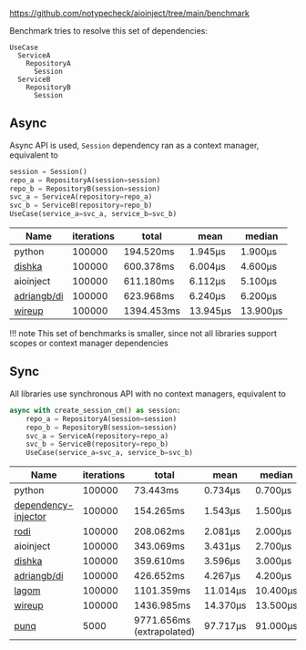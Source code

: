 https://github.com/notypecheck/aioinject/tree/main/benchmark

Benchmark tries to resolve this set of dependencies:
```
UseCase
  ServiceA
    RepositoryA
      Session
  ServiceB
    RepositoryB
      Session
```

## Async
Async API is used, `Session` dependency ran as a context manager, equivalent to
```python
session = Session()
repo_a = RepositoryA(session=session)
repo_b = RepositoryB(session=session)
svc_a = ServiceA(repository=repo_a)
svc_b = ServiceB(repository=repo_b)
UseCase(service_a=svc_a, service_b=svc_b)
```

| Name                                          | iterations | total      | mean     | median   |
|-----------------------------------------------|------------|------------|----------|----------|
| python                                        | 100000     | 194.520ms  | 1.945μs  | 1.900μs  |
| [dishka](https://github.com/reagento/dishka)  | 100000     | 600.378ms  | 6.004μs  | 4.600μs  |
| aioinject                                     | 100000     | 611.180ms  | 6.112μs  | 5.100μs  |
| [adriangb/di](https://github.com/adriangb/di) | 100000     | 623.968ms  | 6.240μs  | 6.200μs  |
| [wireup](https://github.com/maldoinc/wireup)  | 100000     | 1394.453ms | 13.945μs | 13.900μs |
!!! note 
    This set of benchmarks is smaller, since not all libraries support scopes or context manager dependencies



## Sync
All libraries use synchronous API with no context managers, equivalent to
```python
async with create_session_cm() as session:
    repo_a = RepositoryA(session=session)
    repo_b = RepositoryB(session=session)
    svc_a = ServiceA(repository=repo_a)
    svc_b = ServiceB(repository=repo_b)
    UseCase(service_a=svc_a, service_b=svc_b)
```

| Name                                                                          | iterations | total                     | mean     | median   |
|-------------------------------------------------------------------------------|------------|---------------------------|----------|----------|
| python                                                                        | 100000     | 73.443ms                  | 0.734μs  | 0.700μs  |
| [dependency-injector](https://github.com/ets-labs/python-dependency-injector) | 100000     | 154.265ms                 | 1.543μs  | 1.500μs  |
| [rodi](https://github.com/Neoteroi/rodi)                                      | 100000     | 208.062ms                 | 2.081μs  | 2.000μs  |
| aioinject                                                                     | 100000     | 343.069ms                 | 3.431μs  | 2.700μs  |
| [dishka](https://github.com/reagento/dishka)                                  | 100000     | 359.610ms                 | 3.596μs  | 3.000μs  |
| [adriangb/di](https://github.com/adriangb/di)                                 | 100000     | 426.652ms                 | 4.267μs  | 4.200μs  |
| [lagom](https://github.com/meadsteve/lagom)                                   | 100000     | 1101.359ms                | 11.014μs | 10.400μs |
| [wireup](https://github.com/maldoinc/wireup)                                  | 100000     | 1436.985ms                | 14.370μs | 13.500μs |
| [punq](https://github.com/bobthemighty/punq)                                  | 5000       | 9771.656ms (extrapolated) | 97.717μs | 91.000μs |
